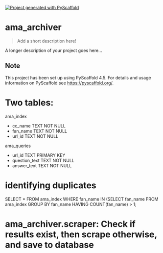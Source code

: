 <!-- These are examples of badges you might want to add to your README:
     please update the URLs accordingly

[![Built Status](https://api.cirrus-ci.com/github/<USER>/ama_archiver.svg?branch=main)](https://cirrus-ci.com/github/<USER>/ama_archiver)
[![ReadTheDocs](https://readthedocs.org/projects/ama_archiver/badge/?version=latest)](https://ama_archiver.readthedocs.io/en/stable/)
[![Coveralls](https://img.shields.io/coveralls/github/<USER>/ama_archiver/main.svg)](https://coveralls.io/r/<USER>/ama_archiver)
[![PyPI-Server](https://img.shields.io/pypi/v/ama_archiver.svg)](https://pypi.org/project/ama_archiver/)
[![Conda-Forge](https://img.shields.io/conda/vn/conda-forge/ama_archiver.svg)](https://anaconda.org/conda-forge/ama_archiver)
[![Monthly Downloads](https://pepy.tech/badge/ama_archiver/month)](https://pepy.tech/project/ama_archiver)
[![Twitter](https://img.shields.io/twitter/url/http/shields.io.svg?style=social&label=Twitter)](https://twitter.com/ama_archiver)
-->

[![Project generated with PyScaffold](https://img.shields.io/badge/-PyScaffold-005CA0?logo=pyscaffold)](https://pyscaffold.org/)

# ama_archiver

> Add a short description here!

A longer description of your project goes here...


<!-- pyscaffold-notes -->

## Note

This project has been set up using PyScaffold 4.5. For details and usage
information on PyScaffold see https://pyscaffold.org/.

# Two tables:
ama_index
- cc_name TEXT NOT NULL
- fan_name TEXT NOT NULL
- url_id TEXT NOT NULL

ama_queries
- url_id TEXT PRIMARY KEY
- question_text TEXT NOT NULL
- answer_text TEXT NOT NULL

# identifying duplicates
SELECT * FROM ama_index WHERE fan_name IN (SELECT fan_name FROM ama_index GROUP BY fan_name HAVING COUNT(fan_name) > 1;

# ama_archiver.scraper: Check if results exist, then scrape otherwise, and save to database
